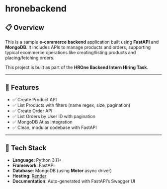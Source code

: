 # hronebackend

## 📋 Overview

This is a sample **e-commerce backend** application built using **FastAPI** and **MongoDB**. It includes APIs to manage products and orders, supporting typical ecommerce operations like creating/listing products and placing/fetching orders.

This project is built as part of the **HROne Backend Intern Hiring Task**.

---

## 🚀 Features

- ✅ Create Product API
- ✅ List Products with filters (name regex, size, pagination)
- ✅ Create Order API
- ✅ List Orders by User ID with pagination
- ✅ MongoDB Atlas integration
- ✅ Clean, modular codebase with FastAPI

---

## 🧰 Tech Stack

- **Language**: Python 3.11+
- **Framework**: FastAPI
- **Database**: MongoDB (using **Motor** async driver)
- **Hosting**: [Render]( https://hronebackend-goja.onrender.com) 
- **Documentation**: Auto-generated with FastAPI’s Swagger UI
